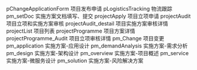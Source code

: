 pChangeApplicationForm 项目发布申请
pLogisticsTracking 物流跟踪
pm_setDoc   实施方案文档填写、提交
projectApply 项目立项申请
projectAudit 项目立项和实施方案审核
projectAudit_destail 项目实施方案审核详情
projectList 项目列表
projectProgramme 项目方案详情
projectProgramme_Audit 项目立项审核详情
pm_Change  项目变更
pm_application  实施方案-应用设计
pm_demandAnalysis 实施方案-需求分析
pm_design 实施方案-架构设计
pm_overview 实施方案-项目概述
pm_service  实施方案-微服务设计
pm_solution 实施方案-风险解决方案